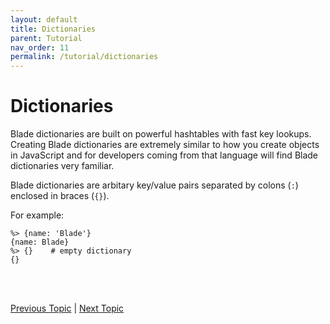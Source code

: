 ```yaml
---
layout: default
title: Dictionaries
parent: Tutorial
nav_order: 11
permalink: /tutorial/dictionaries
---
```


# Dictionaries

Blade dictionaries are built on powerful hashtables with fast key lookups. Creating Blade dictionaries
are extremely similar to how you create objects in JavaScript and for developers coming from that
language will find Blade dictionaries very familiar.

Blade dictionaries are arbitary key/value pairs separated by colons (`:`) enclosed in braces (`{}`).

For example:

```blade-repl
%> {name: 'Blade'}
{name: Blade}
%> {}    # empty dictionary
{}
```


<br><br>

[Previous Topic](./lists) | [Next Topic](./functions)